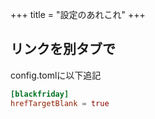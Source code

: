+++
title = "設定のあれこれ"
+++

## リンクを別タブで

config.tomlに以下追記

```toml
[blackfriday]
hrefTargetBlank = true
```